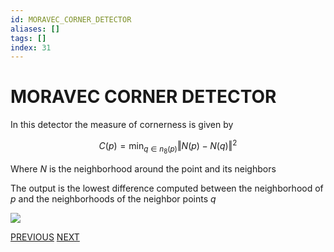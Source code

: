 ```yaml
---
id: MORAVEC_CORNER_DETECTOR
aliases: []
tags: []
index: 31
---
```


# MORAVEC CORNER DETECTOR

In this detector the measure of cornerness is given by

$$
C(p) = \min_{q \in n_8(p)}{\Vert N(p)-N(q)\Vert^2}
$$

Where $N$ is the neighborhood around the point and its neighbors

The output is the lowest difference computed between the neighborhood of $p$ and the neighborhoods of the neighbor points $q$

![](computer_vision/Pasted_image_20240310153802.png)

[PREVIOUS](pages/local_features/ZERO_CROSSING_EDGE_DETECTION.md) [NEXT](pages/local_features/HARRIS_CORNER_DETECTOR.md)
